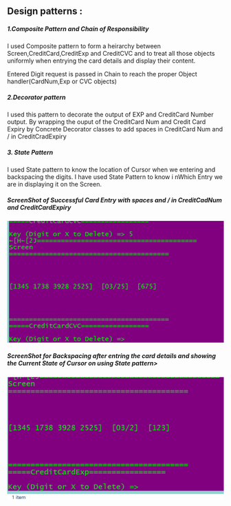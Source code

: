 <h2>Design patterns :</h2>

<h5>1.Composite Pattern and Chain of Responsibility</h5>

  I used Composite pattern to form a heirarchy between Screen,CreditCard,CreditExp and CreditCVC and to treat all those objects uniformly
  when entrying the card details and display their content.
  
  Entered Digit request is passed in Chain to reach the proper Object handler(CardNum,Exp or CVC objects)

<h5>2.Decorator pattern</h5>

I used this pattern to decorate the  output of EXP and CreditCard Number output. By wrapping the ouput of the CreditCard Num and Credit Card Expiry by Concrete Decorator classes to add spaces in CreditCard Num and / in CreditCradExpiry 

<h5>3. State Pattern</h5>

I used State pattern to know the location of Cursor when we entering and backspacing the digits. I have used State Pattern to know i nWhich Entry we are in displaying it on the Screen.

<h5>ScreenShot of Successful Card Entry with spaces and / in CreditCadNum and CreditCardExpiry</h5>

![alt text](https://github.com/Karthika-Arumugam/cmpe202/blob/master/lab8/output/Input%20Mask%20Screen%20entry.PNG)

<h5>ScreenShot for  Backspacing after entring the card details and showing the Current State of Cursor on using State pattern></h5>

![alt text](https://github.com/Karthika-Arumugam/cmpe202/blob/master/lab8/output/Input%20Mask%20Screen%20backspace.PNG)

